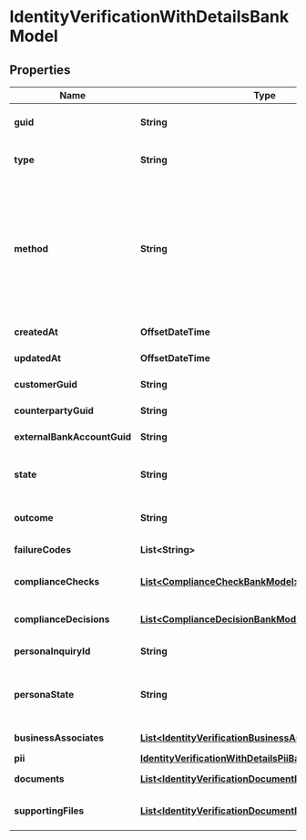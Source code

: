 

# IdentityVerificationWithDetailsBankModel


## Properties

| Name | Type | Description | Notes |
|------------ | ------------- | ------------- | -------------|
|**guid** | **String** | Auto-generated unique identifier for the identity verification. |  [optional] |
|**type** | **String** | The identity verification type; one of kyc, bank_account, or counterparty. |  [optional] |
|**method** | **String** | The identity verification method; one of attested, document_submission, enhanced_due_diligence, id_and_selfie, tax_id_and_selfie, business_registration, attested_id_and_selfie, attested_business_registration, watchlists, attested_ownership, or account_ownership. |  [optional] |
|**createdAt** | **OffsetDateTime** | ISO8601 datetime the record was created at. |  [optional] |
|**updatedAt** | **OffsetDateTime** | ISO8601 datetime the record was last updated at. |  [optional] |
|**customerGuid** | **String** | The identity verification&#39;s identifier. |  [optional] |
|**counterpartyGuid** | **String** | The identity verification&#39;s identifier. |  [optional] |
|**externalBankAccountGuid** | **String** | The identity verification&#39;s identifier. |  [optional] |
|**state** | **String** | The identity verification state; one of storing, waiting, pending, reviewing, expired, or completed. |  [optional] |
|**outcome** | **String** | The identity verification outcome; one of passed or failed. |  [optional] |
|**failureCodes** | **List&lt;String&gt;** | The reason codes explaining the outcome. |  [optional] |
|**complianceChecks** | [**List&lt;ComplianceCheckBankModel&gt;**](ComplianceCheckBankModel.md) | The compliance checks associated with the identity verification. |  [optional] |
|**complianceDecisions** | [**List&lt;ComplianceDecisionBankModel&gt;**](ComplianceDecisionBankModel.md) | The compliance decisions associated with the identity verification. |  [optional] |
|**personaInquiryId** | **String** | The Persona identifier of the backing inquiry. |  [optional] |
|**personaState** | **String** | The Persona state of the backing inquiry; one of waiting, pending, reviewing, processing, expired, completed, or unknown. |  [optional] |
|**businessAssociates** | [**List&lt;IdentityVerificationBusinessAssociateBankModel&gt;**](IdentityVerificationBusinessAssociateBankModel.md) | List of associates declared for the business customer. |  [optional] |
|**pii** | [**IdentityVerificationWithDetailsPiiBankModel**](IdentityVerificationWithDetailsPiiBankModel.md) |  |  [optional] |
|**documents** | [**List&lt;IdentityVerificationDocumentBankModel&gt;**](IdentityVerificationDocumentBankModel.md) | The documents associated with the identity verification. |  [optional] |
|**supportingFiles** | [**List&lt;IdentityVerificationDocumentBankModel&gt;**](IdentityVerificationDocumentBankModel.md) | The supporting documents associated with the attested identity verification. |  [optional] |




